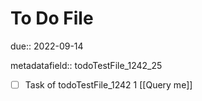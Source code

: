 # To Do File

due:: 2022-09-14

metadatafield:: todoTestFile_1242_25

- [ ] Task of todoTestFile_1242 1 [[Query me]]
